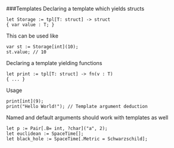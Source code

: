 ###Templates
Declaring a template which yields structs

	let Storage := tpl[T: struct] -> struct
	{ var value : T; }

This can be used like

	var st := Storage[int](10);
	st.value; // 10

Declaring a template yielding functions

	let print := tpl[T: struct] -> fn(v : T)
	{ ... }

Usage

	print[int](9);
	print("Hello World!"); // Template argument deduction

Named and default arguments should work with templates as well

	let p := Pair[.B= int, ?char]("a", 2);
	let euclidean := SpaceTime[];
	let black_hole := SpaceTime[.Metric = Schwarzschild];

